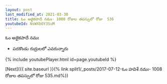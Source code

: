 ```yaml
---
layout: post
last_modified_at: 2021-03-30
title: ఓం అజైకపాదే నమః- 1008 రోజుల తపస్సులో రోజు  536
youtubeId: NsWXbOY3SuM
---
```

 
 
 ఓం అజైకపాదే నమః  
 
 -  పదకొండు రుద్రులలో ఎవరున్నారు 
 
  
 
  
 
 
 
 
 
 


{% include youtubePlayer.html id=page.youtubeId %}
 
[Next]({{ site.baseurl }}{% link  split1/_posts/2017-07-12-ఓం హవిశే నమః- 1008 రోజుల తపస్సులో రోజు  535.md%})
 
